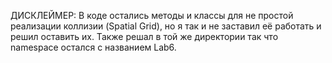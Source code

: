 ДИСКЛЕЙМЕР: В коде остались методы и классы для не простой реализации коллизии (Spatial Grid), но я так и не заставил её работать и решил оставить их. Также решал в той же директории так что namespace остался с названием Lab6.
